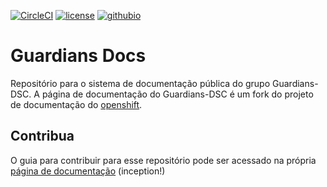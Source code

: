 [![CircleCI](https://img.shields.io/circleci/project/github/RedSparr0w/node-csgo-parser.svg)](https://circleci.com/gh/Guardians-DSC/docs)
[![license](https://img.shields.io/github/license/mashape/apistatus.svg)](/LICENSE)
[![githubio](https://img.shields.io/badge/github.io-Yes-yellow.svg)](https://guardians-dsc.github.io/docs/)

# Guardians Docs
Repositório para o sistema de documentação pública do grupo Guardians-DSC. A página de documentação do Guardians-DSC é um fork do projeto de documentação do [openshift](https://github.com/openshift/openshift-docs).

## Contribua
O guia para contribuir para esse repositório pode ser acessado na própria [página de documentação](https://guardians-dsc.github.io/docs/contribua/index.html) (inception!)
